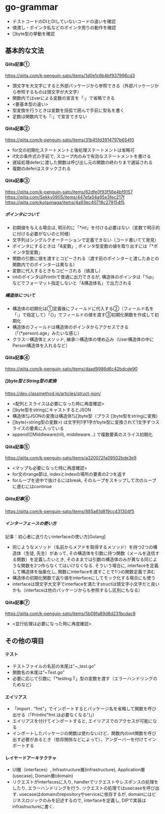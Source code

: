 # go-grammar

- テストコードのDIとDIしていないコードの違いを確認
- 値渡し・ポインタ私などのポインタ周りの動作を確認
- []byte型の挙動を確認

## 基本的な文法

#### Qiita記事①
https://qiita.com/k-penguin-sato/items/1d0e1c6b4bf937996cd3

- 頭文字を大文字にすると外部パッケージから参照できる（外部パッケージから参照するものは頭文字が大文字）
- 関数内ではvarによる変数の宣言を「:」で省略できる
- <要基本型の違い>
- 型変換を行うときは変数を括弧で囲んで手前に型名を書く
- 定数は関数内でも「:」で宣言できない

#### Qiita記事②
https://qiita.com/k-penguin-sato/items/31b45fd3914797b654f0

- for文の初期化ステートメントと後処理ステートメントは省略可
- if文の条件式の手前で, スコープ内のみで有効なステートメントを書ける
- 遅延処理deferに渡した関数は呼び出し元の関数の終わりまで遅延される
- 複数のdeferはスタックされる

#### Qiita記事③
https://qiita.com/k-penguin-sato/items/62dfe0f93f56e4bf9157
https://qiita.com/Sekky0905/items/447efa04a95e3fec217f
https://qiita.com/kotaonaga/items/4a93ec40718c279154f5

##### ポインタについて
- 初期値を与える場合は, 明示的に「*int」を付ける必要はない（変数で明示的に付ける必要がないのと同様）
- 文字列はシングルクオーテーションで定義できない（コード書いてて発見）
- ポインタにするときは「&変数」, ポインタ型変数の値を取り出すには「*ポインタ型変数」
- 関数の引数に値を渡すとコピーされる（渡す前のポインターと渡したあとの関数内でのポインターは異なる）
- 変数に代入するときもコピーされる（値渡し）
- intのポインタはPrintlnで普通に出力できるが, 構造体のポインタは「%p」などでフォーマット指定しないと「&構造体名」で出力される

##### 構造体について
- 構造体の初期化は①定義後にフィールドに代入する②（フィールド名を「:」で指定して）「{}」でフィールドの値を渡す③初期化関数を作成して初期化
- 構造体のフィールドは構造体のポインタからアクセスできる（「(*person).age」みたいな感じ）
- クラス⇨構造体とメソッド, 継承⇨構造体の埋め込み（User構造体の中にPerson構造体を入れるなど）

#### Qiita記事④
https://qiita.com/k-penguin-sato/items/daad9986d6c42bdcde90

##### []byte型とString型の変換
https://dev.classmethod.jp/articles/struct-json/

- <配列とスライスは必要になった時に再度確認>
- []byte型をstringにキャストするとJSON
- 構造体⇆JSONの変換は構造体⇆[]byte型（プラス []byte型をstringに変換）
- []byte(<string型の変数>) は文字列1字1字がbyte型に変換されて1文字ずつスライスの要素に入っている
- append([]Middleware(nil), middleware...) で複数要素のスライス初期化

#### Qiita記事⑤
https://qiita.com/k-penguin-sato/items/a320072fa09502bde3e9

- <マップも必要になった時に再度確認>
- for文のrange節は, indexとindexの場所の要素の2つを返す
- forループを途中で抜けるにはbreak, そのループをスキップして次のループに進むにはcontinue

##### Qiita記事⑥
https://qiita.com/k-penguin-sato/items/885a61d819cc431304f5

##### インターフェースの使い方
記事：初心者に送りたいinterfaceの使い方[Golang]

- 同じようなメソッド（名前からメアドを取得するメソッド）を持つ2つの構造体（生徒, 先生）があって, その構造体を引数に持つ関数（メールを送信する関数）を定義したいとき, そのままでは引数の構造体のみが異なる同じような関数を2つ作らなくてはいけなくなる. そういう場合に, interfaceを定義して構造体を抽象化し, 関数にinterfaceを渡すことで1つの関数定義で済む
- 構造体の初期化関数で返り値をinterfaceにしてモック化する場合にも使う
- interfaceは頭文字大文字でinterfaceを満たすstructは頭文字小文字だと良いかも（interfaceは他のパッケージからも参照するし区別にもなる）

#### Qiita記事⑦
https://qiita.com/k-penguin-sato/items/5b09fa89d8d231bcdac8

- <並行処理は必要になった時に再度確認>


## その他の項目

#### テスト

- テストファイルの名前の末尾は"~_test.go"
- 関数名の末尾は"~Test.go"
- 必要に応じて引数に「*testing.T」型の変数を渡す（エラーハンドリングのためなど）

#### エイリアス

- 「import . "fmt"」でインポートするとパッケージ名を省略して関数を呼び出せる（「Println("fmt.は必要なくなる")」）
- エイリアスを付けてインポートすると, エイリアスでのアクセスが可能になる
- インポートしたパッケージの関数は使わないけど、関数内のinit関数を呼び出す必要があるとき（依存関係などによって）、アンダーバーを付けてインポートする

#### レイヤードアーキテクチャ

- UI層（interfaces）, Infrastructure層(infrastructure), Application層(usecase), Domain層(domain)
- リクエストがinterfacesに入り, handlerでリクエストやレスポンスの処理をしたり, エラーハンドリングを行う. リクエストの処理ではusecaseを呼び出す. usecaseはdomainのrepositoryやserviceに依存するが, domainにはビジネスロジックのみを記述するので, interfaceを定義し, DIPで実装はinfrastructureに書く.